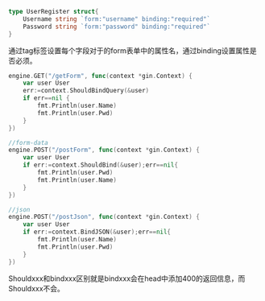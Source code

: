 ```go
type UserRegister struct{
    Username string `form:"username" binding:"required"`
    Password string `form:"password" binding:"required"`
}
```

通过tag标签设置每个字段对于的form表单中的属性名，通过binding设置属性是否必须。

```go
engine.GET("/getForm", func(context *gin.Context) {
    var user User
    err:=context.ShouldBindQuery(&user)
    if err==nil {
        fmt.Println(user.Name)
        fmt.Println(user.Pwd)
    }
})

//form-data
engine.POST("/postForm", func(context *gin.Context) {
    var user User
    if err:=context.ShouldBind(&user);err==nil{
        fmt.Println(user.Pwd)
        fmt.Println(user.Name)
    }
})

//json
engine.POST("/postJson", func(context *gin.Context) {
    var user User
    if err:=context.BindJSON(&user);err==nil{
        fmt.Println(user.Name)
        fmt.Println(user.Pwd)
    }
})
```

Shouldxxx和bindxxx区别就是bindxxx会在head中添加400的返回信息，而Shouldxxx不会。

